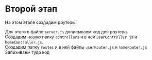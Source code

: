 # Второй этап
На этом этапе создадим роутеры:

Для этого в файле `server.js` дописываем код для роутера.  
Создадим новую папку `controllers` и в ней `userController.js` и `homeController.js`.  
Создадим папку `routes` и в ней файлы `userRouter.js` и `homeRouter.js`
Запихиваем туда код